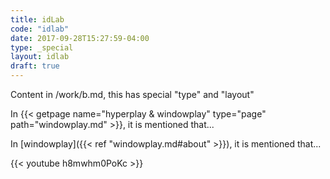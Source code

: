```yaml
---
title: idLab
code: "idlab"
date: 2017-09-28T15:27:59-04:00
type: _special
layout: idlab
draft: true
---
```

Content in /work/b.md, this has special "type" and "layout"

In {{< getpage name="hyperplay & windowplay" type="page" path="windowplay.md" >}}, it is mentioned that...

In [windowplay]({{< ref "windowplay.md#about" >}}), it is mentioned that...

{{< youtube h8mwhm0PoKc >}}